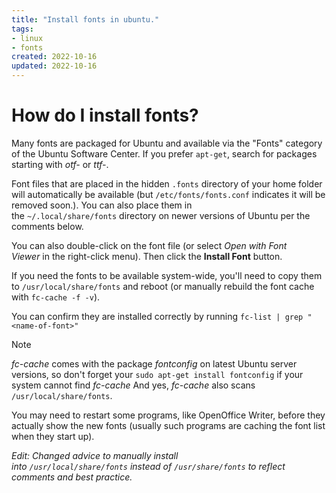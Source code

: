 ```yaml
---
title: "Install fonts in ubuntu."
tags:
- linux
- fonts
created: 2022-10-16
updated: 2022-10-16
---
```


# How do I install fonts?

Many fonts are packaged for Ubuntu and available via the "Fonts" category of the Ubuntu Software Center. If you prefer `apt-get`, search for packages starting with _otf-_ or _ttf-_.

Font files that are placed in the hidden `.fonts` directory of your home folder will automatically be available (but `/etc/fonts/fonts.conf` indicates it will be removed soon.). You can also place them in the `~/.local/share/fonts` directory on newer versions of Ubuntu per the comments below.

You can also double-click on the font file (or select _Open with Font Viewer_ in the right-click menu). Then click the **Install Font** button.

If you need the fonts to be available system-wide, you'll need to copy them to `/usr/local/share/fonts` and reboot (or manually rebuild the font cache with `fc-cache -f -v`).

You can confirm they are installed correctly by running `fc-list | grep "<name-of-font>"`

> [!NOTE]
> _fc-cache_ comes with the package _fontconfig_ on latest Ubuntu server versions, so don't forget your `sudo apt-get install fontconfig` if your system cannot find _fc-cache_ And yes, _fc-cache_ also scans `/usr/local/share/fonts`.

You may need to restart some programs, like OpenOffice Writer, before they actually show the new fonts (usually such programs are caching the font list when they start up).

_Edit: Changed advice to manually install into `/usr/local/share/fonts` instead of `/usr/share/fonts` to reflect comments and best practice._
